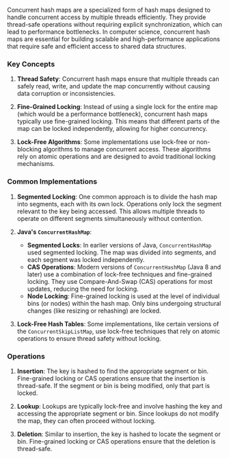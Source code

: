 Concurrent hash maps are a specialized form of hash maps designed to handle concurrent access by multiple 
threads efficiently. They provide thread-safe operations without requiring explicit synchronization, which can lead to 
performance bottlenecks. In computer science, concurrent hash maps are essential for building scalable and 
high-performance applications that require safe and efficient access to shared data structures.

### Key Concepts

1. **Thread Safety**: Concurrent hash maps ensure that multiple threads can safely read, write, and update the map 
concurrently without causing data corruption or inconsistencies.

2. **Fine-Grained Locking**: Instead of using a single lock for the entire map 
(which would be a performance bottleneck), concurrent hash maps typically use fine-grained locking. 
This means that different parts of the map can be locked independently, allowing for higher concurrency.

3. **Lock-Free Algorithms**: Some implementations use lock-free or non-blocking algorithms to manage concurrent access. 
These algorithms rely on atomic operations and are designed to avoid traditional locking mechanisms.

### Common Implementations

1. **Segmented Locking**: One common approach is to divide the hash map into segments, each with its own lock. 
Operations only lock the segment relevant to the key being accessed. This allows multiple threads to operate on 
different segments simultaneously without contention.

2. **Java's `ConcurrentHashMap`**:
   - **Segmented Locks**: In earlier versions of Java, `ConcurrentHashMap` used segmented locking. The map was divided 
        into segments, and each segment was locked independently.
   - **CAS Operations**: Modern versions of `ConcurrentHashMap` (Java 8 and later) use a combination of lock-free 
        techniques and fine-grained locking. They use Compare-And-Swap (CAS) operations for most updates, reducing 
        the need for locking.
   - **Node Locking**: Fine-grained locking is used at the level of individual bins (or nodes) within the hash map. 
        Only bins undergoing structural changes (like resizing or rehashing) are locked.

3. **Lock-Free Hash Tables**: Some implementations, like certain versions of the `ConcurrentSkipListMap`, 
        use lock-free techniques that rely on atomic operations to ensure thread safety without locking.

### Operations

1. **Insertion**: The key is hashed to find the appropriate segment or bin. Fine-grained locking or CAS operations 
ensure that the insertion is thread-safe. If the segment or bin is being modified, only that part is locked.

2. **Lookup**: Lookups are typically lock-free and involve hashing the key and accessing the appropriate segment or bin.
Since lookups do not modify the map, they can often proceed without locking.

3. **Deletion**: Similar to insertion, the key is hashed to locate the segment or bin. Fine-grained locking or CAS 
operations ensure that the deletion is thread-safe.
